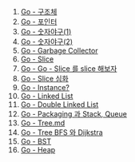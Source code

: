 1. [Go - 구조체](https://github.com/ckdqja135/Typescript-restful-starter/blob/master/mdfile/Go/Basics/Go%20-%20%EA%B5%AC%EC%A1%B0%EC%B2%B4.md)
2. [Go - 포인터](https://github.com/ckdqja135/Typescript-restful-starter/blob/master/mdfile/Go/Basics/Go%20-%20%ED%8F%AC%EC%9D%B8%ED%84%B0.md)
3. [Go - 숫자야구(1)](https://github.com/ckdqja135/Typescript-restful-starter/blob/master/mdfile/Go/Basics/Go%20-%20%EC%88%AB%EC%9E%90%EC%95%BC%EA%B5%AC(1).md)
4. [Go - 숫자야구(2)](https://github.com/ckdqja135/Typescript-restful-starter/blob/master/mdfile/Go/Basics/Go%20-%20%EC%88%AB%EC%9E%90%EC%95%BC%EA%B5%AC(2).md)
5. [Go - Garbage Collector](https://github.com/ckdqja135/Typescript-restful-starter/blob/master/mdfile/Go/Basics/Go%20-%20Garbage%20Collector.md)
6. [Go - Slice](https://github.com/ckdqja135/Typescript-restful-starter/blob/master/mdfile/Go/Basics/Go%20-%20Slice.md)
7. [Go - Go - Slice 를 slice 해보자](https://github.com/ckdqja135/Typescript-restful-starter/blob/master/mdfile/Go/Basics/Go%20-%20Slice%20%EB%A5%BC%20slice%20%ED%95%B4%EB%B3%B4%EC%9E%90.md)
8. [Go - Slice 심화](https://github.com/ckdqja135/Typescript-restful-starter/blob/master/mdfile/Go/Basics/Go%20-%20Slice%20%EC%8B%AC%ED%99%94.md)
9. [Go - Instance?](https://github.com/ckdqja135/Typescript-restful-starter/blob/master/mdfile/Go/Basics/Go%20-%20Instance.md)
10. [Go - Linked List](https://github.com/ckdqja135/Typescript-restful-starter/blob/master/mdfile/Go/Basics/Go%20-%20Linked%20List.md)
11. [Go - Double Linked List](https://github.com/ckdqja135/Typescript-restful-starter/blob/master/mdfile/Go/Basics/Go%20-%20Double%20Linked%20List.md)
12. [Go - Packaging 과 Stack, Queue](https://github.com/ckdqja135/Typescript-restful-starter/blob/master/mdfile/Go/Basics/Go%20-%20Packaging%20%EA%B3%BC%20Stack%2C%20Queue.md)
13. [Go - Tree.md](https://github.com/ckdqja135/Typescript-restful-starter/blob/master/mdfile/Go/Basics/Go%20-%20Tree.md)
14. [Go - Tree BFS 와 Dijkstra](https://github.com/ckdqja135/Typescript-restful-starter/blob/master/mdfile/Go/Basics/Go%20-%20Tree%20BFS%20%EC%99%80%20Dijkstra.md)
15. [Go - BST](https://github.com/ckdqja135/Typescript-restful-starter/blob/master/mdfile/Go/Basics/Go%20-%20BST.md)
16. [Go - Heap](https://github.com/ckdqja135/Typescript-restful-starter/blob/master/mdfile/Go/Basics/Go%20-%20Heap.md)
